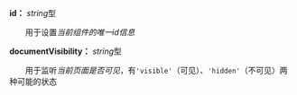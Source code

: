**id：** *string*型

　　用于设置*当前组件的唯一id信息*

**documentVisibility：** *string*型

　　用于监听*当前页面是否可见*，有`'visible'`（可见）、`'hidden'`（不可见）两种可能的状态